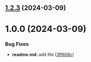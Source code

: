 ## [1.2.3](https://github.com/Anastasia-zinchenko/git-extended/compare/v1.0.0...v1.2.3) (2024-03-09)



# 1.0.0 (2024-03-09)


### Bug Fixes

* **readme.md:** add file ([3ff608c](https://github.com/Anastasia-zinchenko/git-extended/commit/3ff608c2c71643bcd2646f0fad8ded054d6c4b8a))



